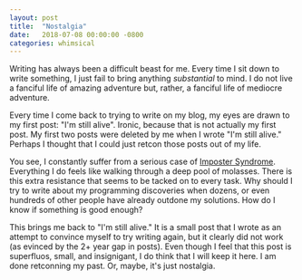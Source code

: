 ```yaml
---
layout: post
title:  "Nostalgia"
date:   2018-07-08 00:00:00 -0800
categories: whimsical
---
```


Writing has always been a difficult beast for me. Every time I sit down to write something, I just fail to  bring anything _substantial_ to mind. I do not live a fanciful life of amazing adventure but, rather, a fanciful life of mediocre adventure.

Every time I come back to trying to write on my blog, my eyes are drawn to my first post: "I'm still alive". Ironic, because that is not actually my first post. My first two posts were deleted by me when I wrote "I'm still alive." Perhaps I thought that I could just retcon those posts out of my life.

You see, I constantly suffer from a serious case of [Imposter Syndrome](https://en.wikipedia.org/wiki/Impostor_syndrome). Everything I do feels like walking through a deep pool of molasses. There is this extra resistance that seems to be tacked on to every task. Why should I try to write about my programming discoveries when dozens, or even hundreds of other people have already outdone my solutions. How do I know if something is good enough?

This brings me back to "I'm still alive." It is a small post that I wrote as an attempt to convince myself to try writing again, but it clearly did not work (as evinced by the 2+ year gap in posts). Even though I feel that this post is superfluos, small, and insignigant, I do think that I will keep it here. I am done retconning my past. Or, maybe, it's just nostalgia.
